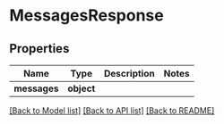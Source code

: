 # MessagesResponse

## Properties
Name | Type | Description | Notes
------------ | ------------- | ------------- | -------------
**messages** | **object** |  | 

[[Back to Model list]](../README.md#documentation-for-models) [[Back to API list]](../README.md#documentation-for-api-endpoints) [[Back to README]](../README.md)

